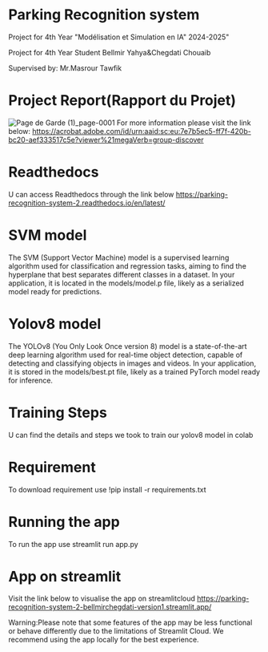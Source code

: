 # Parking Recognition system
Project for 4th Year "Modélisation et Simulation en IA" 2024-2025"

Project for 4th Year Student Bellmir Yahya&Chegdati Chouaib


Supervised by: Mr.Masrour Tawfik


# Project Report(Rapport du Projet)
![Page de Garde (1)_page-0001](https://github.com/user-attachments/assets/f772df07-53d7-46d7-a386-31b18c06b51c)
For more information please visit the link below:
https://acrobat.adobe.com/id/urn:aaid:sc:eu:7e7b5ec5-ff7f-420b-bc20-aef333517c5e?viewer%21megaVerb=group-discover

# Readthedocs
U can access Readthedocs through the link below
https://parking-recognition-system-2.readthedocs.io/en/latest/

# SVM model
The SVM (Support Vector Machine) model is a supervised learning algorithm used for classification and regression tasks, aiming to find the hyperplane that best separates different classes in a dataset. In your application, it is located in the models/model.p file, likely as a serialized model ready for predictions.

# Yolov8 model
The YOLOv8 (You Only Look Once version 8) model is a state-of-the-art deep learning algorithm used for real-time object detection, capable of detecting and classifying objects in images and videos. In your application, it is stored in the models/best.pt file, likely as a trained PyTorch model ready for inference.

# Training Steps
U can find the details and steps we took to train our yolov8 model in colab

# Requirement 
To download requirement use 
!pip install -r requirements.txt

# Running the app
To run the app use
streamlit run app.py

# App on streamlit
Visit the link below to visualise the app on streamlitcloud
https://parking-recognition-system-2-bellmirchegdati-version1.streamlit.app/

Warning:Please note that some features of the app may be less functional or behave differently due to the limitations of Streamlit Cloud. We recommend using the app locally for the best experience.


